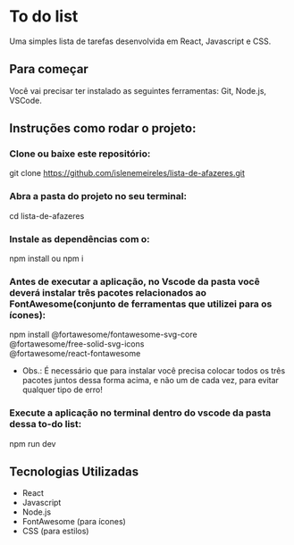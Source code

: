 # To do list
Uma simples lista de tarefas desenvolvida em React, Javascript e CSS.

## Para começar
Você vai precisar ter instalado as seguintes ferramentas: Git, Node.js, VSCode.

## Instruções como rodar o projeto:
### Clone ou baixe este repositório:
git clone https://github.com/islenemeireles/lista-de-afazeres.git

### Abra a pasta do projeto no seu terminal:
cd lista-de-afazeres

### Instale as dependências com o:
npm install ou npm i

### Antes de executar a aplicação, no Vscode da pasta você deverá instalar três pacotes relacionados ao FontAwesome(conjunto de ferramentas que utilizei para os ícones):
npm install @fortawesome/fontawesome-svg-core \
@fortawesome/free-solid-svg-icons \
@fortawesome/react-fontawesome

* Obs.: É necessário que para instalar você precisa colocar todos os três pacotes juntos dessa forma acima, e não um de cada vez, para evitar qualquer tipo de erro!

### Execute a aplicação no terminal dentro do vscode da pasta dessa to-do list:
npm run dev

## Tecnologias Utilizadas
- React
- Javascript
- Node.js
- FontAwesome (para ícones)
- CSS (para estilos)
